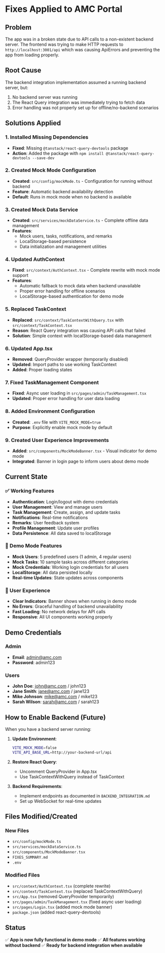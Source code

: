 # Fixes Applied to AMC Portal

## Problem

The app was in a broken state due to API calls to a non-existent backend server. The frontend was trying to make HTTP requests to `http://localhost:3001/api` which was causing ApiErrors and preventing the app from loading properly.

## Root Cause

The backend integration implementation assumed a running backend server, but:

1. No backend server was running
2. The React Query integration was immediately trying to fetch data
3. Error handling was not properly set up for offline/no-backend scenarios

## Solutions Applied

### 1. Installed Missing Dependencies

- **Fixed**: Missing `@tanstack/react-query-devtools` package
- **Action**: Added the package with `npm install @tanstack/react-query-devtools --save-dev`

### 2. Created Mock Mode Configuration

- **Created**: `src/config/mockMode.ts` - Configuration for running without backend
- **Feature**: Automatic backend availability detection
- **Default**: Runs in mock mode when no backend is available

### 3. Created Mock Data Service

- **Created**: `src/services/mockDataService.ts` - Complete offline data management
- **Features**:
  - Mock users, tasks, notifications, and remarks
  - LocalStorage-based persistence
  - Data initialization and management utilities

### 4. Updated AuthContext

- **Fixed**: `src/context/AuthContext.tsx` - Complete rewrite with mock mode support
- **Features**:
  - Automatic fallback to mock data when backend unavailable
  - Proper error handling for offline scenarios
  - LocalStorage-based authentication for demo mode

### 5. Replaced TaskContext

- **Replaced**: `src/context/TaskContextWithQuery.tsx` with `src/context/TaskContext.tsx`
- **Reason**: React Query integration was causing API calls that failed
- **Solution**: Simple context with localStorage-based data management

### 6. Updated App.tsx

- **Removed**: QueryProvider wrapper (temporarily disabled)
- **Updated**: Import paths to use working TaskContext
- **Added**: Proper loading states

### 7. Fixed TaskManagement Component

- **Fixed**: Async user loading in `src/pages/admin/TaskManagement.tsx`
- **Updated**: Proper error handling for user data loading

### 8. Added Environment Configuration

- **Created**: `.env` file with `VITE_MOCK_MODE=true`
- **Purpose**: Explicitly enable mock mode by default

### 9. Created User Experience Improvements

- **Added**: `src/components/MockModeBanner.tsx` - Visual indicator for demo mode
- **Integrated**: Banner in login page to inform users about demo mode

## Current State

### ✅ Working Features

- **Authentication**: Login/logout with demo credentials
- **User Management**: View and manage users
- **Task Management**: Create, assign, and update tasks
- **Notifications**: Real-time notifications
- **Remarks**: User feedback system
- **Profile Management**: Update user profiles
- **Data Persistence**: All data saved to localStorage

### 🔧 Demo Mode Features

- **Mock Users**: 5 predefined users (1 admin, 4 regular users)
- **Mock Tasks**: 10 sample tasks across different categories
- **Mock Credentials**: Working login credentials for all users
- **LocalStorage**: All data persisted locally
- **Real-time Updates**: State updates across components

### 📱 User Experience

- **Clear Indicators**: Banner shows when running in demo mode
- **No Errors**: Graceful handling of backend unavailability
- **Fast Loading**: No network delays for API calls
- **Responsive**: All UI components working properly

## Demo Credentials

### Admin

- **Email**: admin@amc.com
- **Password**: admin123

### Users

- **John Doe**: john@amc.com / john123
- **Jane Smith**: jane@amc.com / jane123
- **Mike Johnson**: mike@amc.com / mike123
- **Sarah Wilson**: sarah@amc.com / sarah123

## How to Enable Backend (Future)

When you have a backend server running:

1. **Update Environment**:

   ```bash
   VITE_MOCK_MODE=false
   VITE_API_BASE_URL=http://your-backend-url/api
   ```

2. **Restore React Query**:

   - Uncomment QueryProvider in App.tsx
   - Use TaskContextWithQuery instead of TaskContext

3. **Backend Requirements**:
   - Implement endpoints as documented in `BACKEND_INTEGRATION.md`
   - Set up WebSocket for real-time updates

## Files Modified/Created

### New Files

- `src/config/mockMode.ts`
- `src/services/mockDataService.ts`
- `src/components/MockModeBanner.tsx`
- `FIXES_SUMMARY.md`
- `.env`

### Modified Files

- `src/context/AuthContext.tsx` (complete rewrite)
- `src/context/TaskContext.tsx` (replaced TaskContextWithQuery)
- `src/App.tsx` (removed QueryProvider temporarily)
- `src/pages/admin/TaskManagement.tsx` (fixed async user loading)
- `src/pages/Login.tsx` (added mock mode banner)
- `package.json` (added react-query-devtools)

## Status

✅ **App is now fully functional in demo mode**
✅ **All features working without backend**
✅ **Ready for backend integration when available**
